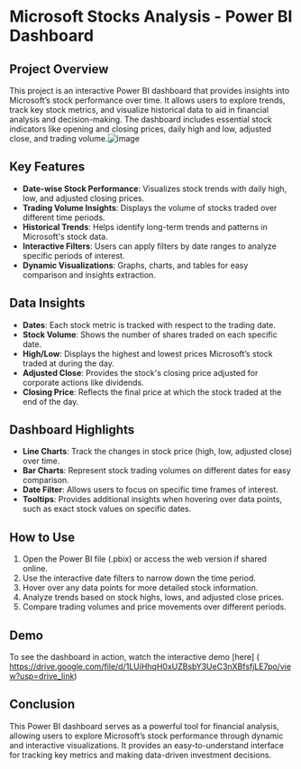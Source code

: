 # Microsoft Stocks Analysis - Power BI Dashboard

## Project Overview

This project is an interactive Power BI dashboard that provides insights into Microsoft’s stock performance over time. It allows users to explore trends, track key stock metrics, and visualize historical data to aid in financial analysis and decision-making. The dashboard includes essential stock indicators like opening and closing prices, daily high and low, adjusted close, and trading volume.![image](https://github.com/user-attachments/assets/93ca619f-0205-49f0-b9e8-79bf728f911d)


## Key Features

- **Date-wise Stock Performance**: Visualizes stock trends with daily high, low, and adjusted closing prices.
- **Trading Volume Insights**: Displays the volume of stocks traded over different time periods.
- **Historical Trends**: Helps identify long-term trends and patterns in Microsoft's stock data.
- **Interactive Filters**: Users can apply filters by date ranges to analyze specific periods of interest.
- **Dynamic Visualizations**: Graphs, charts, and tables for easy comparison and insights extraction.

## Data Insights

- **Dates**: Each stock metric is tracked with respect to the trading date.
- **Stock Volume**: Shows the number of shares traded on each specific date.
- **High/Low**: Displays the highest and lowest prices Microsoft’s stock traded at during the day.
- **Adjusted Close**: Provides the stock's closing price adjusted for corporate actions like dividends.
- **Closing Price**: Reflects the final price at which the stock traded at the end of the day.

## Dashboard Highlights

- **Line Charts**: Track the changes in stock price (high, low, adjusted close) over time.
- **Bar Charts**: Represent stock trading volumes on different dates for easy comparison.
- **Date Filter**: Allows users to focus on specific time frames of interest.
- **Tooltips**: Provides additional insights when hovering over data points, such as exact stock values on specific dates.

## How to Use

1. Open the Power BI file (.pbix) or access the web version if shared online.
2. Use the interactive date filters to narrow down the time period.
3. Hover over any data points for more detailed stock information.
4. Analyze trends based on stock highs, lows, and adjusted close prices.
5. Compare trading volumes and price movements over different periods.

## Demo

To see the dashboard in action, watch the interactive demo [here] ( https://drive.google.com/file/d/1LUiHhqH0xUZBsbY3UeC3nXBfsfjLE7po/view?usp=drive_link)
## Conclusion

This Power BI dashboard serves as a powerful tool for financial analysis, allowing users to explore Microsoft’s stock performance through dynamic and interactive visualizations. It provides an easy-to-understand interface for tracking key metrics and making data-driven investment decisions.
